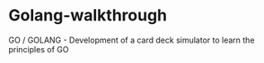 # Golang-walkthrough
GO / GOLANG - Development of a card deck simulator to learn the principles of GO
